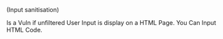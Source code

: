 (Input sanitisation)

Is a Vuln if unfiltered User Input is display on a HTML Page.
You Can Input HTML Code.